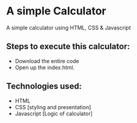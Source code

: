 # A simple Calculator
 A simple calculator using HTML, CSS &amp; Javascript

 
## Steps to execute this calculator:
- Download the entire code 
- Open up the index.html.

## Technologies used: 
- HTML
- CSS [styling and presentation]
- Javascript [Logic of calculator]
